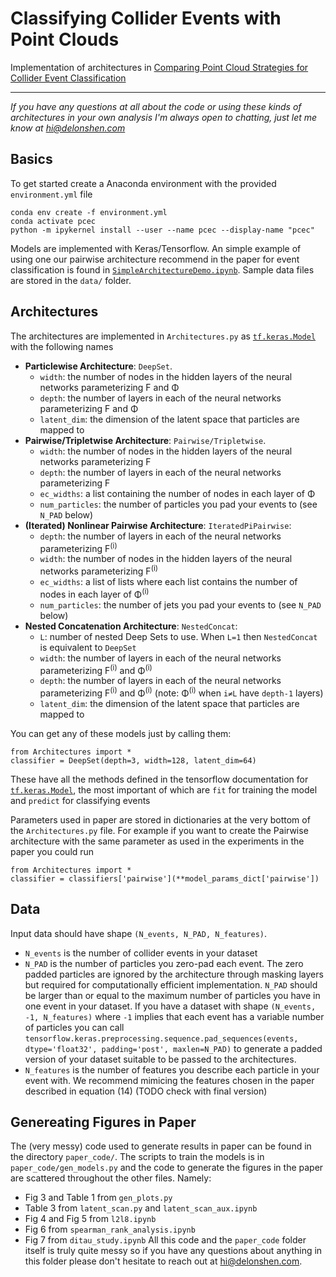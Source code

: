 # Classifying Collider Events with Point Clouds

Implementation of architectures in [Comparing Point Cloud Strategies for Collider Event Classification](https://arxiv.org/abs/xxxx.xxxxx)

------
*If you have any questions at all about the code or using these kinds of architectures in your own analysis I'm always open to chatting, just let me know at [hi@delonshen.com](mailto:hi@delonshen.com)*

## Basics

To get started create a Anaconda environment with the provided `environment.yml` file 
```
conda env create -f environment.yml
conda activate pcec
python -m ipykernel install --user --name pcec --display-name "pcec"
```
Models are implemented with Keras/Tensorflow. An simple example of using one our pairwise architecture recommend in the paper for event classification is found in [`SimpleArchitectureDemo.ipynb`](SimpleArchitectureDemo.ipynb). Sample data files are stored in the `data/` folder. 

## Architectures
The architectures are implemented in `Architectures.py` as [`tf.keras.Model`](https://www.tensorflow.org/api_docs/python/tf/keras/Model) with the following names
- **Particlewise Architecture**: `DeepSet`. 
    - `width`: the number of nodes in the hidden layers of the neural networks parameterizing F and Φ
    - `depth`: the number of layers in each of the neural networks parameterizing F and Φ
    - `latent_dim`: the dimension of the latent space that particles are mapped to 
- **Pairwise/Tripletwise Architecture**: `Pairwise/Tripletwise`. 
    - `width`: the number of nodes in the hidden layers of the neural networks parameterizing F 
    - `depth`: the number of layers in each of the neural networks parameterizing F 
    - `ec_widths`: a list containing the number of nodes in each layer of Φ 
    - `num_particles`: the number of particles you pad your events to (see `N_PAD` below)
- **(Iterated) Nonlinear Pairwise Architecture**: `IteratedPiPairwise`: 
    - `depth`: the number of layers in each of the neural networks parameterizing F<sup>(i)</sup>
    - `width`: the number of nodes in the hidden layers of the neural networks parameterizing F<sup>(i)</sup>
    - `ec_widths`: a list of lists where each list contains the number of nodes in each layer of Φ<sup>(i)</sup>
    - `num_particles`: the number of jets you pad your events to (see `N_PAD` below)
- **Nested Concatenation Architecture**: `NestedConcat`:
    - `L`: number of nested Deep Sets to use. When `L=1` then `NestedConcat` is equivalent to `DeepSet`
    - `width`: the number of layers in each of the neural networks parameterizing F<sup>(i)</sup> and Φ<sup>(i)</sup>
    - `depth`: the number of layers in each of the neural networks parameterizing F<sup>(i)</sup> and Φ<sup>(i)</sup> (note: Φ<sup>(i)</sup> when `i≠L` have `depth-1` layers)
    - `latent_dim`: the dimension of the latent space that particles are mapped to 
    
    
You can get any of these models just by calling them:
```
from Architectures import *
classifier = DeepSet(depth=3, width=128, latent_dim=64)
```

These have all the methods defined in the tensorflow documentation for [`tf.keras.Model`](https://www.tensorflow.org/api_docs/python/tf/keras/Model), the most important of which are `fit` for training the model and `predict` for classifying events

Parameters used in paper are stored in dictionaries at the very bottom of the `Architectures.py` file. For example if you want to create the Pairwise architecture with the same parameter as used in the experiments in the paper you could run
```
from Architectures import *
classifier = classifiers['pairwise'](**model_params_dict['pairwise'])
```

## Data

Input data should have shape `(N_events, N_PAD, N_features)`. 
- `N_events` is the number of collider events in your dataset
- `N_PAD` is the number of particles you zero-pad each event. The zero padded particles are ignored by the architecture through masking layers but required for computationally efficient implementation. `N_PAD` should be larger than or equal to the maximum number of particles you have in one event in your dataset. If you have a dataset with shape `(N_events, -1, N_features)` where `-1` implies that each event has a variable number of particles you can call `tensorflow.keras.preprocessing.sequence.pad_sequences(events, dtype='float32', padding='post', maxlen=N_PAD)` to generate a padded version of your dataset suitable to be passed to the architectures.
- `N_features` is the number of features you describe each particle in your event with. We recommend mimicing the features chosen in the paper described in equation (14) (TODO check with final version)

## Genereating Figures in Paper

The (very messy) code used to generate results in paper can be found in the directory `paper_code/`. The scripts to train the models is in `paper_code/gen_models.py` and the code to generate the figures in the paper are scattered throughout the other files. Namely:
- Fig 3 and Table 1 from `gen_plots.py`
- Table 3 from `latent_scan.py` and `latent_scan_aux.ipynb`
- Fig 4 and Fig 5 from `l2l8.ipynb`
- Fig 6 from `spearman_rank_analysis.ipynb`
- Fig 7 from `ditau_study.ipynb`
All this code and the `paper_code` folder itself is truly quite messy so if you have any questions about anything in this folder please don't hesitate to reach out at [hi@delonshen.com](mailto:hi@delonshen.com).  